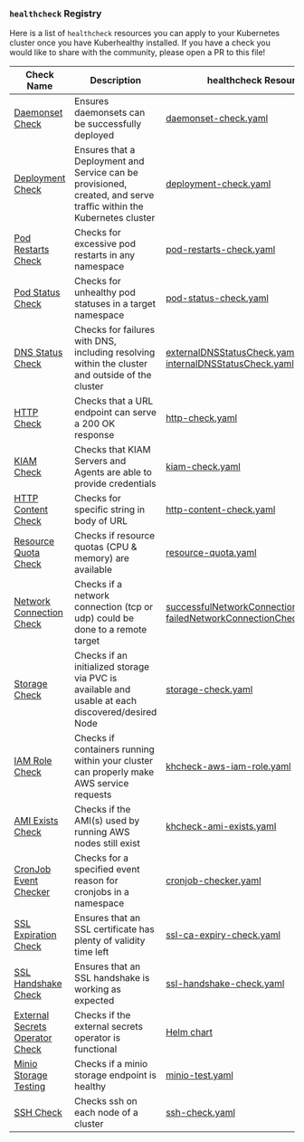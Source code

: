 ### `healthcheck` Registry

Here is a list of `healthcheck` resources you can apply to your Kubernetes cluster once you have Kuberhealthy installed. If you have a check you would like to share with the community, please open a PR to this file!


| Check Name | Description | healthcheck Resource | Contributor |
| --- | --- | --- | --- |
| [Daemonset Check](https://github.com/kuberhealthy/kuberhealthy/blob/master/cmd/daemonset-check/README.md)                             | Ensures daemonsets can be successfully deployed                                                                    | [daemonset-check.yaml](https://github.com/kuberhealthy/kuberhealthy/blob/master/cmd/daemonset-check/daemonset-check.yaml)                                                                                                                                                   | @integrii @joshulyne |
| [Deployment Check](https://github.com/kuberhealthy/kuberhealthy/blob/master/cmd/deployment-check/README.md)                           | Ensures that a Deployment and Service can be provisioned, created, and serve traffic within the Kubernetes cluster | [deployment-check.yaml](https://github.com/kuberhealthy/kuberhealthy/blob/master/cmd/deployment-check/deployment-check.yaml)                                                                                                                                                | @jonnydawg           |
| [Pod Restarts Check](https://github.com/kuberhealthy/kuberhealthy/blob/master/cmd/pod-restarts-check/README.md)                       | Checks for excessive pod restarts in any namespace                                                                 | [pod-restarts-check.yaml](https://github.com/kuberhealthy/kuberhealthy/blob/master/cmd/pod-restarts-check/pod-restarts-check.yaml)                                                                                                                                          | @integrii @joshulyne |
| [Pod Status Check](https://github.com/kuberhealthy/kuberhealthy/blob/master/cmd/pod-status-check/README.md)                           | Checks for unhealthy pod statuses in a target namespace                                                            | [pod-status-check.yaml](https://github.com/kuberhealthy/kuberhealthy/blob/master/cmd/pod-status-check/pod-status-check.yaml)                                                                                                                                                | @integrii @rukatm    |
| [DNS Status Check](https://github.com/kuberhealthy/kuberhealthy/blob/master/cmd/dns-resolution-check/README.md)                       | Checks for failures with DNS, including resolving within the cluster and outside of the cluster                    | [externalDNSStatusCheck.yaml](https://github.com/kuberhealthy/kuberhealthy/blob/master/cmd/dns-resolution-check/externalDNSStatusCheck.yaml) [internalDNSStatusCheck.yaml](https://github.com/kuberhealthy/kuberhealthy/blob/master/cmd/dns-resolution-check/internalDNSStatusCheck.yaml)                                         | @integrii @joshulyne |
| [HTTP Check](https://github.com/kuberhealthy/kuberhealthy/blob/master/cmd/http-check/README.md)                                       | Checks that a URL endpoint can serve a 200 OK response                                                             | [http-check.yaml](https://github.com/kuberhealthy/kuberhealthy/blob/master/cmd/http-check/http-check.yaml)                                                                                                                                                                  | @jonnydawg           |
| [KIAM Check](https://github.com/kuberhealthy/kuberhealthy/blob/master/cmd/kiam-check/README.md)                                       | Checks that KIAM Servers and Agents are able to provide credentials                                                | [kiam-check.yaml](https://github.com/kuberhealthy/kuberhealthy/blob/master/cmd/kiam-check/kiam-check.yaml)                                                                                                                                                                  | @jonnydawg           |
| [HTTP Content Check](https://github.com/kuberhealthy/kuberhealthy/blob/master/cmd/http-content-check/README.md)                       | Checks for specific string in body of URL                                                                          | [http-content-check.yaml](https://github.com/kuberhealthy/kuberhealthy/blob/master/cmd/http-content-check/http-content-check.yaml)                                                                                                                                          | @jdowni000           |
| [Resource Quota Check](https://github.com/kuberhealthy/kuberhealthy/blob/master/cmd/resource-quota-check/README.md)                   | Checks if resource quotas (CPU & memory) are available                                                             | [resource-quota.yaml](https://github.com/kuberhealthy/kuberhealthy/blob/master/cmd/resource-quota-check/resource-quota.yaml)                                                                                                                                                | @jonnydawg           |
| [Network Connection Check](https://github.com/kuberhealthy/kuberhealthy/blob/master/cmd/network-connection-check/README.md)           | Checks if a network connection (tcp or udp) could be done to a remote target                                       | [successfulNetworkConnectionCheck.yaml](https://github.com/kuberhealthy/kuberhealthy/blob/master/cmd/network-connection-check/successfulNetworkConnectionCheck.yaml) [failedNetworkConnectionCheck.yaml](https://github.com/kuberhealthy/kuberhealthy/blob/master/cmd/network-connection-check/failedNetworkConnectionCheck.yaml) | @bavarianbidi        |
| [Storage Check](https://github.com/ChrisHirsch/kuberhealthy-storage-check)      | Checks if an initialized storage via PVC is available and usable at each discovered/desired Node                   | [storage-check.yaml](https://github.com/ChrisHirsch/kuberhealthy-storage-check/blob/master/deploy/storage-check.yaml)                                                                                                 | @chrishirsch         |
| [IAM Role Check](https://github.com/mmogylenko/kuberhealthy-aws-iam-role-check) | Checks if containers running within your cluster can properly make AWS service requests                            | [khcheck-aws-iam-role.yaml](https://github.com/mmogylenko/kuberhealthy-aws-iam-role-check/blob/master/example/khcheck-aws-iam-role.yaml)                                                                              | @mmogylenko          |
| [AMI Exists Check](https://github.com/mtougeron/kuberhealthy-ami-exists-check)  | Checks if the AMI(s) used by running AWS nodes still exist                                                         | [khcheck-ami-exists.yaml](https://github.com/mtougeron/kuberhealthy-ami-exists-check/tree/main/example)                                                                                                               | @mtougeron           |
| [CronJob Event Checker](https://github.com/kuberhealthy/kuberhealthy/blob/master/cmd/cronjob-checker/README.md)                       | Checks for a specified event reason for cronjobs in a namespace                                                    | [cronjob-checker.yaml](https://github.com/kuberhealthy/kuberhealthy/blob/master/cmd/cronjob-checker/cronjob-checker.yaml)                                                                                                                                                   | @jdowni000           |
| [SSL Expiration Check](https://github.com/kuberhealthy/kuberhealthy/blob/master/cmd/ssl-expiry-check/README.md)                       | Ensures that an SSL certificate has plenty of validity time left                                                   | [ssl-ca-expiry-check.yaml](https://github.com/kuberhealthy/kuberhealthy/blob/master/cmd/ssl-expiry-check/ssl-ca-expiry-check.yaml)                                                                                                                                          | @zjhans           |
| [SSL Handshake Check](https://github.com/kuberhealthy/kuberhealthy/blob/master/cmd/ssl-handshake-check/README.md)                       | Ensures that an SSL handshake is working as expected                                                             | [ssl-handshake-check.yaml](https://github.com/kuberhealthy/kuberhealthy/blob/master/cmd/ssl-handshake-check/ssl-handshake-check.yaml) | @zjhans |
| [External Secrets Operator Check](https://github.com/Nick-Triller/khcheck-external-secrets)                           | Checks if the external secrets operator is functional                        | [Helm chart](https://github.com/Nick-Triller/khcheck-external-secrets/tree/master/charts/khcheck-external-secrets)                                                                                                                                                   | @Nick-Triller          | 
| [Minio Storage Testing](https://github.com/kuberhealthy/minio-test)                     | Checks if a minio storage endpoint is healthy                       | [minio-test.yaml](https://github.com/kuberhealthy/minio-test/blob/main/minio-test.yaml)                                                                                                                                                   | @rjacks161          |
| [SSH Check](https://github.com/kuberhealthy/ssh-check)                     | Checks ssh on each node of a cluster                       | [ssh-check.yaml](https://github.com/kuberhealthy/ssh-check/blob/main/ssh-check.yaml)                                                                                                                                                   | @rjacks161          |

